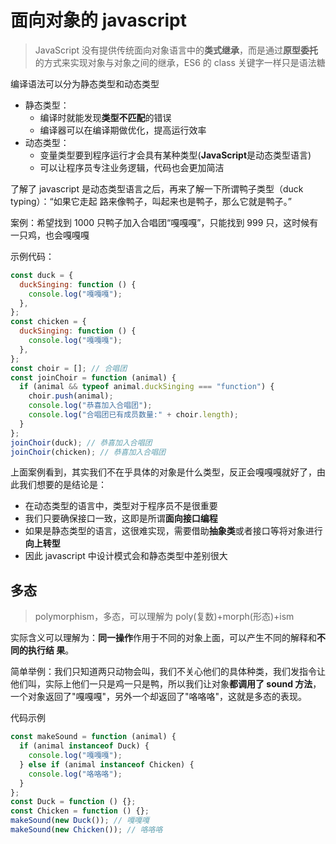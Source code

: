 # 面向对象的 javascript

> JavaScript 没有提供传统面向对象语言中的**类式继承**，而是通过**原型委托**的方式来实现对象与对象之间的继承，ES6 的 class 关键字一样只是语法糖

编译语法可以分为静态类型和动态类型

- 静态类型：
  - 编译时就能发现**类型不匹配**的错误
  - 编译器可以在编译期做优化，提高运行效率
- 动态类型：
  - 变量类型要到程序运行才会具有某种类型(**JavaScript**是动态类型语言)
  - 可以让程序员专注业务逻辑，代码也会更加简洁

了解了 javascript 是动态类型语言之后，再来了解一下所谓鸭子类型（duck typing）：“如果它走起
路来像鸭子，叫起来也是鸭子，那么它就是鸭子。”

案例：希望找到 1000 只鸭子加入合唱团“嘎嘎嘎”，只能找到 999 只，这时候有一只鸡，也会嘎嘎嘎

示例代码：

```javascript
const duck = {
  duckSinging: function () {
    console.log("嘎嘎嘎");
  },
};
const chicken = {
  duckSinging: function () {
    console.log("嘎嘎嘎");
  },
};
const choir = []; // 合唱团
const joinChoir = function (animal) {
  if (animal && typeof animal.duckSinging === "function") {
    choir.push(animal);
    console.log("恭喜加入合唱团");
    console.log("合唱团已有成员数量:" + choir.length);
  }
};
joinChoir(duck); // 恭喜加入合唱团
joinChoir(chicken); // 恭喜加入合唱团
```

上面案例看到，其实我们不在乎具体的对象是什么类型，反正会嘎嘎嘎就好了，由此我们想要的是结论是：

- 在动态类型的语言中，类型对于程序员不是很重要
- 我们只要确保接口一致，这即是所谓**面向接口编程**
- 如果是静态类型的语言，这很难实现，需要借助**抽象类**或者接口等将对象进行**向上转型**
- 因此 javascript 中设计模式会和静态类型中差别很大

## 多态

> polymorphism，多态，可以理解为 poly(复数)+morph(形态)+ism

实际含义可以理解为：**同一操作**作用于不同的对象上面，可以产生不同的解释和**不同的执行结
果**。

简单举例：我们只知道两只动物会叫，我们不关心他们的具体种类，我们发指令让他们叫，实际上他们一只是鸡一只是鸭，所以我们让对象**都调用了 sound 方法**，一个对象返回了"嘎嘎嘎"，另外一个却返回了"咯咯咯"，这就是多态的表现。

代码示例

```javascript
const makeSound = function (animal) {
  if (animal instanceof Duck) {
    console.log("嘎嘎嘎");
  } else if (animal instanceof Chicken) {
    console.log("咯咯咯");
  }
};
const Duck = function () {};
const Chicken = function () {};
makeSound(new Duck()); // 嘎嘎嘎
makeSound(new Chicken()); // 咯咯咯
```
